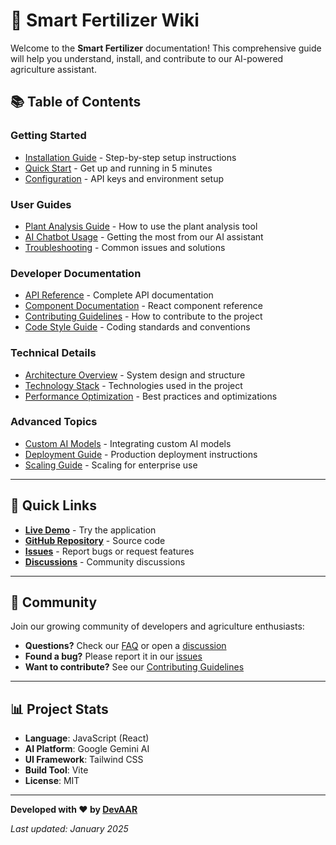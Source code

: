# 🌱 Smart Fertilizer Wiki

Welcome to the **Smart Fertilizer** documentation! This comprehensive guide will help you understand, install, and contribute to our AI-powered agriculture assistant.

## 📚 Table of Contents

### Getting Started
- [Installation Guide](Installation-Guide) - Step-by-step setup instructions
- [Quick Start](Quick-Start) - Get up and running in 5 minutes
- [Configuration](Configuration) - API keys and environment setup

### User Guides
- [Plant Analysis Guide](Plant-Analysis-Guide) - How to use the plant analysis tool
- [AI Chatbot Usage](AI-Chatbot-Usage) - Getting the most from our AI assistant
- [Troubleshooting](Troubleshooting) - Common issues and solutions

### Developer Documentation
- [API Reference](API-Reference) - Complete API documentation
- [Component Documentation](Component-Documentation) - React component reference
- [Contributing Guidelines](Contributing) - How to contribute to the project
- [Code Style Guide](Code-Style-Guide) - Coding standards and conventions

### Technical Details
- [Architecture Overview](Architecture-Overview) - System design and structure
- [Technology Stack](Technology-Stack) - Technologies used in the project
- [Performance Optimization](Performance-Optimization) - Best practices and optimizations

### Advanced Topics
- [Custom AI Models](Custom-AI-Models) - Integrating custom AI models
- [Deployment Guide](Deployment-Guide) - Production deployment instructions
- [Scaling Guide](Scaling-Guide) - Scaling for enterprise use

---

## 🚀 Quick Links

- **[Live Demo](https://github.com/UserAAR/smart-fertilizer)** - Try the application
- **[GitHub Repository](https://github.com/UserAAR/smart-fertilizer)** - Source code
- **[Issues](https://github.com/UserAAR/smart-fertilizer/issues)** - Report bugs or request features
- **[Discussions](https://github.com/UserAAR/smart-fertilizer/discussions)** - Community discussions

---

## 🤝 Community

Join our growing community of developers and agriculture enthusiasts:

- **Questions?** Check our [FAQ](FAQ) or open a [discussion](https://github.com/UserAAR/smart-fertilizer/discussions)
- **Found a bug?** Please report it in our [issues](https://github.com/UserAAR/smart-fertilizer/issues)
- **Want to contribute?** See our [Contributing Guidelines](Contributing)

---

## 📊 Project Stats

- **Language**: JavaScript (React)
- **AI Platform**: Google Gemini AI
- **UI Framework**: Tailwind CSS
- **Build Tool**: Vite
- **License**: MIT

---

**Developed with ❤️ by [DevAAR](https://github.com/UserAAR)**

*Last updated: January 2025* 